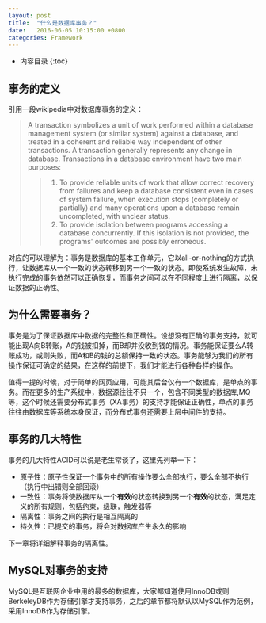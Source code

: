 ```yaml
---
layout: post
title:  "什么是数据库事务？"
date:   2016-06-05 10:15:00 +0800
categories: Framework
---
```

* 内容目录
{:toc}

## 事务的定义　

引用一段wikipedia中对数据库事务的定义：

> A transaction symbolizes a unit of work performed within a database management system (or similar system) against a database, and treated in a coherent and reliable way independent of other transactions.  A transaction generally represents any change in database. Transactions in a database environment have two main purposes:  
> 
>> 1. To provide reliable units of work that allow correct recovery from failures and keep a database consistent even in cases of system failure, when execution stops (completely or partially) and many operations upon a database remain uncompleted, with unclear status.  
>> 2. To provide isolation between programs accessing a database concurrently. If this isolation is not provided, the programs' outcomes are possibly erroneous.

对应的可以理解为：事务是数据库的基本工作单元，它以all-or-nothing的方式执行，让数据库从一个一致的状态转移到另一个一致的状态。即使系统发生故障，未执行完成的事务依然可以正确恢复，而事务之间可以在不同程度上进行隔离，以保证数据的正确性。

## 为什么需要事务？

事务是为了保证数据库中数据的完整性和正确性。设想没有正确的事务支持，就可能出现A向B转账，A的钱被扣掉，而B却并没收到钱的情况。事务能保证要么A转账成功，或则失败，而A和B的钱的总额保持一致的状态。事务能够为我们的所有操作保证可确定的结果，在这样的前提下，我们才能进行各种各样的操作。  

值得一提的时候，对于简单的网页应用，可能其后台仅有一个数据库，是单点的事务。而在更多的生产系统中，数据源往往不只一个，包含不同类型的数据库,MQ等，这个时候还需要分布式事务（XA事务）的支持才能保证正确性，单点的事务往往由数据库等系统本身保证，而分布式事务还需要上层中间件的支持。

## 事务的几大特性

事务的几大特性ACID可以说是老生常谈了，这里先列举一下：

+ 原子性：原子性保证一个事务中的所有操作要么全部执行，要么全部不执行（执行中出错则全部回滚）
+ 一致性：事务将使数据库从一个**有效**的状态转换到另一个**有效**的状态，满足定义的所有规则，包括约束，级联，触发器等
+ 隔离性：事务之间的执行是相互隔离的
+ 持久性：已提交的事务，将会对数据库产生永久的影响

下一章将详细解释事务的隔离性。

## MySQL对事务的支持

MySQL是互联网企业中用的最多的数据库，大家都知道使用InnoDB或则BerkeleyDB作为存储引擎才支持事务，之后的章节都将默认以MySQL作为范例，采用InnoDB作为存储引擎。